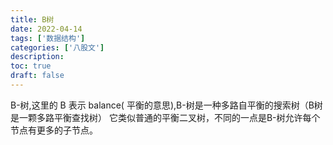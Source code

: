 ```yaml
---
title: B树
date: 2022-04-14
tags: ['数据结构']
categories: ['八股文']
description: 
toc: true
draft: false
---
```



B-树,这里的 B 表示 balance( 平衡的意思),B-树是一种多路自平衡的搜索树（B树是一颗多路平衡查找树）
它类似普通的平衡二叉树，不同的一点是B-树允许每个节点有更多的子节点。
